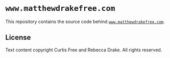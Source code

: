 `www.matthewdrakefree.com`
==========================
This repository contains the source code behind [`www.matthewdrakefree.com`][site].

License
-------

Text content copyright Curtis Free and Rebecca Drake. All rights reserved.

[site]: http://www.matthewdrakefree.com
